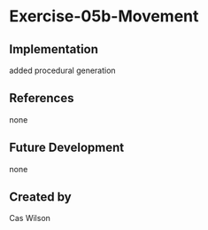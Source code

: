 # Exercise-05b-Movement


## Implementation
added procedural generation

## References
none

## Future Development
none

## Created by
Cas Wilson